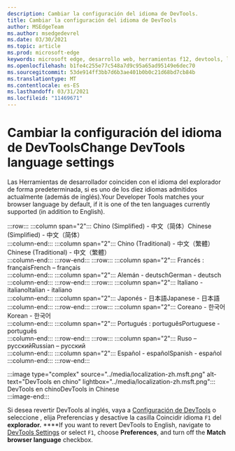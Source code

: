 ```yaml
---
description: Cambiar la configuración del idioma de DevTools.
title: Cambiar la configuración del idioma de DevTools
author: MSEdgeTeam
ms.author: msedgedevrel
ms.date: 03/30/2021
ms.topic: article
ms.prod: microsoft-edge
keywords: microsoft edge, desarrollo web, herramientas f12, devtools, localización, loc, idioma
ms.openlocfilehash: b1fe4c255e77c548a7d9c95a65ad95149e6dec70
ms.sourcegitcommit: 53de914ff3bb7d6b3ae401b0b0c21d68bd7cb84b
ms.translationtype: MT
ms.contentlocale: es-ES
ms.lasthandoff: 03/31/2021
ms.locfileid: "11469671"
---
```

# <a name="change-devtools-language-settings"></a><span data-ttu-id="ff133-104">Cambiar la configuración del idioma de DevTools</span><span class="sxs-lookup"><span data-stu-id="ff133-104">Change DevTools language settings</span></span>  

<span data-ttu-id="ff133-105">Las Herramientas de desarrollador coinciden con el idioma del explorador de forma predeterminada, si es uno de los diez idiomas admitidos actualmente \(además de inglés\).</span><span class="sxs-lookup"><span data-stu-id="ff133-105">Your Developer Tools matches your browser language by default, if it is one of the ten languages currently supported \(in addition to English\).</span></span>  

:::row:::
   :::column span="2":::
      <span data-ttu-id="ff133-106">Chino \(Simplified\) - &#20013;&#25991;&#65288;&#31616;&#20307;&#65289;</span><span class="sxs-lookup"><span data-stu-id="ff133-106">Chinese \(Simplified\) - &#20013;&#25991;&#65288;&#31616;&#20307;&#65289;</span></span>  
   :::column-end:::
   :::column span="2":::
      <span data-ttu-id="ff133-107">Chino \(Traditional\) - &#20013;&#25991;&#65288;&#32321;&#39636;&#65289;</span><span class="sxs-lookup"><span data-stu-id="ff133-107">Chinese \(Traditional\) - &#20013;&#25991;&#65288;&#32321;&#39636;&#65289;</span></span>  
   :::column-end:::
:::row-end:::
:::row:::
   :::column span="2":::
      <span data-ttu-id="ff133-108">Francés : fran&#231;ais</span><span class="sxs-lookup"><span data-stu-id="ff133-108">French – fran&#231;ais</span></span>  
   :::column-end:::
   :::column span="2":::
      <span data-ttu-id="ff133-109">Alemán - deutsch</span><span class="sxs-lookup"><span data-stu-id="ff133-109">German - deutsch</span></span>  
   :::column-end:::
:::row-end:::
:::row:::
   :::column span="2":::
      <span data-ttu-id="ff133-110">Italiano - italiano</span><span class="sxs-lookup"><span data-stu-id="ff133-110">Italian - italiano</span></span>  
   :::column-end:::
   :::column span="2":::
      <span data-ttu-id="ff133-111">Japonés - &#26085;&#26412;&#35486;</span><span class="sxs-lookup"><span data-stu-id="ff133-111">Japanese - &#26085;&#26412;&#35486;</span></span>  
   :::column-end:::
:::row-end:::
:::row:::
   :::column span="2":::
      <span data-ttu-id="ff133-112">Coreano - &#54620;&#44397;&#50612;</span><span class="sxs-lookup"><span data-stu-id="ff133-112">Korean - &#54620;&#44397;&#50612;</span></span>  
   :::column-end:::
   :::column span="2":::
      <span data-ttu-id="ff133-113">Portugués : portugu&#234;s</span><span class="sxs-lookup"><span data-stu-id="ff133-113">Portuguese - portugu&#234;s</span></span>  
   :::column-end:::
:::row-end:::
:::row:::
   :::column span="2":::
      <span data-ttu-id="ff133-114">Ruso – &#1088;&#1091;&#1089;&#1089;&#1082;&#1080;&#1081;</span><span class="sxs-lookup"><span data-stu-id="ff133-114">Russian – &#1088;&#1091;&#1089;&#1089;&#1082;&#1080;&#1081;</span></span>  
   :::column-end:::
   :::column span="2":::
      <span data-ttu-id="ff133-115">Español - espa&#241;ol</span><span class="sxs-lookup"><span data-stu-id="ff133-115">Spanish - espa&#241;ol</span></span>  
   :::column-end:::
:::row-end:::  

:::image type="complex" source="../media/localization-zh.msft.png" alt-text="DevTools en chino" lightbox="../media/localization-zh.msft.png":::
   <span data-ttu-id="ff133-117">DevTools en chino</span><span class="sxs-lookup"><span data-stu-id="ff133-117">DevTools in Chinese</span></span>  
:::image-end:::  

<span data-ttu-id="ff133-118">Si desea revertir DevTools al inglés, vaya a [Configuración de DevTools][DevtoolsCustomizeIndexSettings] o seleccione , elija Preferencias y desactive la casilla Coincidir idioma `F1` del **explorador.** \*\*\*\*</span><span class="sxs-lookup"><span data-stu-id="ff133-118">If you want to revert DevTools to English, navigate to [DevTools Settings][DevtoolsCustomizeIndexSettings] or select `F1`, choose **Preferences**, and turn off the **Match browser language** checkbox.</span></span>  

<!-- links -->  

[DevtoolsCustomizeIndexSettings]: ./index.md#settings "Configuración: Personalizar Microsoft Edge DevTools | Microsoft Docs"  
